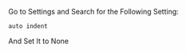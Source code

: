 Go to Settings and Search for the Following Setting: 

```plaintext
auto indent
```

And Set It to None